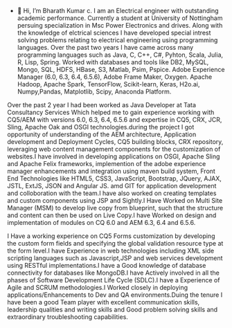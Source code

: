 - 👋 Hi, I’m Bharath Kumar c.
I am an Electrical engineer with outstanding academic performance. Currently a student at University of Nottingham persuing specialization  in Msc Power Electronics and drives. Along with the knowledge of elctrical sciences 
I have developed special intrest solving problems relating to electrical engineering using programming languages. Over the past two years I have came across many programming languages 
such as Java, C, C++, C#, Pyhton, Scala, Julia, R, Lisp, Spring. Worked with databases and tools like DB2, MySQL, Mongo, SQL, HDFS, HBase, S3, Matlab, Psim, Pspice. Adobe Experience Manager (6.0, 6.3, 6.4, 6.5.6), Adobe Frame
Maker, Oxygen. Apache Hadoop, Apache Spark, TensorFlow, Scikit-learn, Keras, H2o.ai, Numpy,Pandas, Matplotlib, Scipy, Anaconda Platform.

Over the past 2 year I had been worked as Java Developer at Tata Consultancy Services Which helped me to gain experience working with CQ5/AEM with versions 6.0, 6.3, 6.4, 6.5.6 and expertise in CQ5, CRX, JCR, Sling, Apache Oak
and OSGI technologies.during the project I got opportunity of understanding of the AEM architecture, Application development and Deployment Cycles, CQ5 building blocks, CRX
repository, leveraging web content management components for the customization of websites.I have involved in developing applications on OSGI, Apache Sling and Apache Felix
frameworks, implemention of the adobe experience manager enhancements and integration using maven build system, Front End Technologies like HTML5, CSS3, JavaScript, Bootstrap,
JQuery, AJAX, JSTL, ExtJS, JSON and Angular JS. amd GIT for application development and colloboration with the team.I have also worked on creating templates and custom components
using JSP and Sightly.I Have Worked on Multi Site Manager (MSM) to develop live copy from blueprint, such that the structure and content can then be used on Live Copy.I have Worked on
design and implementation of modules on CQ 6.0 and AEM 6.3, 6.4 and 6.5.6.

I Have a working experience on CQ5 Forms customization by developing the custom form fields and specifying the global validation resource type at the form level.I have Experience in web
technologies including XML side scripting languages such as Javascript,JSP and web services development using RESTful implementations.I have a Good knowledge of database connectivity
for databases like MongoDB.I have Actively involved in all the phases of Software Development Life Cycle (SDLC).I have a Experience of Agile and SCRUM methodologies.I Worked closely in
deploying applications/Enhancements to Dev and QA environments.Duing the tenure I have been a good Team player with excellent communication skills, leadership qualities and writing
skills and Good problem solving skills and extraordinary troubleshooting capabilities. 
